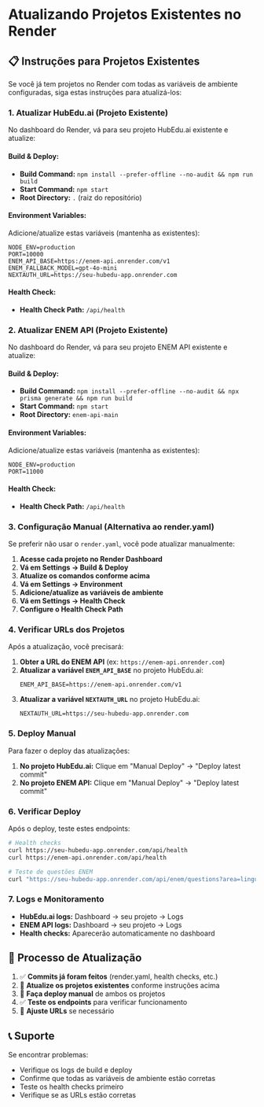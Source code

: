 # Atualizando Projetos Existentes no Render

## 📋 Instruções para Projetos Existentes

Se você já tem projetos no Render com todas as variáveis de ambiente configuradas, siga estas instruções para atualizá-los:

### 1. **Atualizar HubEdu.ai (Projeto Existente)**

No dashboard do Render, vá para seu projeto HubEdu.ai existente e atualize:

#### **Build & Deploy:**
- **Build Command:** `npm install --prefer-offline --no-audit && npm run build`
- **Start Command:** `npm start`
- **Root Directory:** `.` (raiz do repositório)

#### **Environment Variables:**
Adicione/atualize estas variáveis (mantenha as existentes):
```env
NODE_ENV=production
PORT=10000
ENEM_API_BASE=https://enem-api.onrender.com/v1
ENEM_FALLBACK_MODEL=gpt-4o-mini
NEXTAUTH_URL=https://seu-hubedu-app.onrender.com
```

#### **Health Check:**
- **Health Check Path:** `/api/health`

### 2. **Atualizar ENEM API (Projeto Existente)**

No dashboard do Render, vá para seu projeto ENEM API existente e atualize:

#### **Build & Deploy:**
- **Build Command:** `npm install --prefer-offline --no-audit && npx prisma generate && npm run build`
- **Start Command:** `npm start`
- **Root Directory:** `enem-api-main`

#### **Environment Variables:**
Adicione/atualize estas variáveis (mantenha as existentes):
```env
NODE_ENV=production
PORT=11000
```

#### **Health Check:**
- **Health Check Path:** `/api/health`

### 3. **Configuração Manual (Alternativa ao render.yaml)**

Se preferir não usar o `render.yaml`, você pode atualizar manualmente:

1. **Acesse cada projeto no Render Dashboard**
2. **Vá em Settings → Build & Deploy**
3. **Atualize os comandos conforme acima**
4. **Vá em Settings → Environment**
5. **Adicione/atualize as variáveis de ambiente**
6. **Vá em Settings → Health Check**
7. **Configure o Health Check Path**

### 4. **Verificar URLs dos Projetos**

Após a atualização, você precisará:

1. **Obter a URL do ENEM API** (ex: `https://enem-api.onrender.com`)
2. **Atualizar a variável `ENEM_API_BASE`** no projeto HubEdu.ai:
   ```env
   ENEM_API_BASE=https://enem-api.onrender.com/v1
   ```
3. **Atualizar a variável `NEXTAUTH_URL`** no projeto HubEdu.ai:
   ```env
   NEXTAUTH_URL=https://seu-hubedu-app.onrender.com
   ```

### 5. **Deploy Manual**

Para fazer o deploy das atualizações:

1. **No projeto HubEdu.ai:** Clique em "Manual Deploy" → "Deploy latest commit"
2. **No projeto ENEM API:** Clique em "Manual Deploy" → "Deploy latest commit"

### 6. **Verificar Deploy**

Após o deploy, teste estes endpoints:

```bash
# Health checks
curl https://seu-hubedu-app.onrender.com/api/health
curl https://enem-api.onrender.com/api/health

# Teste de questões ENEM
curl "https://seu-hubedu-app.onrender.com/api/enem/questions?area=linguagens&limit=5"
```

### 7. **Logs e Monitoramento**

- **HubEdu.ai logs:** Dashboard → seu projeto → Logs
- **ENEM API logs:** Dashboard → seu projeto → Logs
- **Health checks:** Aparecerão automaticamente no dashboard

## 🔄 **Processo de Atualização**

1. ✅ **Commits já foram feitos** (render.yaml, health checks, etc.)
2. 🔄 **Atualize os projetos existentes** conforme instruções acima
3. 🚀 **Faça deploy manual** de ambos os projetos
4. ✅ **Teste os endpoints** para verificar funcionamento
5. 🔧 **Ajuste URLs** se necessário

## 📞 **Suporte**

Se encontrar problemas:
- Verifique os logs de build e deploy
- Confirme que todas as variáveis de ambiente estão corretas
- Teste os health checks primeiro
- Verifique se as URLs estão corretas
